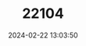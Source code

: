 ---
title: "22104"
category: "Trichechus senegalensis"
draft: false
date: 2024-02-22 13:03:50
languages:
  English: ["Seacow", "West African Manatee", "African Manatee"]
  French: ["Lamantin d'Afrique"]
  Spanish; Castilian: ["Manati de Africa"]
  Portuguese: ["Manatim Africana", "Peixe-boi Africano"]
---